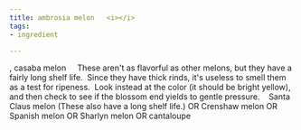 ```yaml
---
title: ambrosia melon   <i></i>
tags:
- ingredient

---
```

, casaba melon     These aren't as flavorful as other melons, but they have a fairly long shelf life.  Since they have thick rinds, it's useless to smell them as a test for ripeness.  Look instead at the color (it should be bright yellow), and then check to see if the blossom end yields to gentle pressure.    Santa Claus melon (These also have a long shelf life.) OR Crenshaw melon OR Spanish melon OR Sharlyn melon OR cantaloupe
